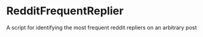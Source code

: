 # RedditFrequentReplier
A script for identifying the most frequent reddit repliers on an arbitrary post
